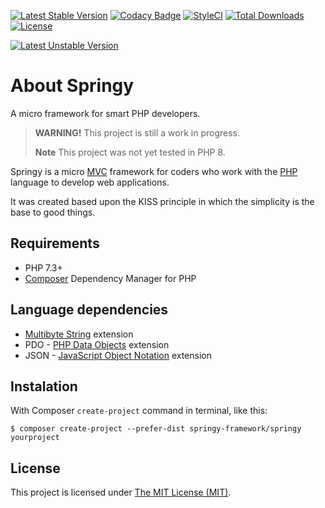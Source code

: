 [![Latest Stable Version](https://poser.pugx.org/springy-framework/springy/v/stable)](https://packagist.org/packages/springy-framework/springy)
[![Codacy Badge](https://app.codacy.com/project/badge/Grade/e225c7cf2b5a4843be3ab0e1c9844029)](https://www.codacy.com/gh/springy-framework/springy/dashboard?utm_source=github.com&amp;utm_medium=referral&amp;utm_content=springy-framework/springy&amp;utm_campaign=Badge_Grade)
[![StyleCI](https://github.styleci.io/repos/167616076/shield)](https://styleci.io/repos/167616076)
[![Total Downloads](https://poser.pugx.org/springy-framework/springy/downloads)](https://packagist.org/packages/springy-framework/springy)
[![License](https://poser.pugx.org/springy-framework/springy/license)](https://packagist.org/packages/springy-framework/springy)

[![Latest Unstable Version](https://poser.pugx.org/springy-framework/springy/v/unstable)](https://packagist.org/packages/springy-framework/springy)

# About Springy

A micro framework for smart PHP developers.

> **WARNING!** This project is still a work in progress.
>
> **Note** This project was not yet tested in PHP 8.

Springy is a micro [MVC](https://en.wikipedia.org/wiki/Model%E2%80%93view%E2%80%93controller) framework for coders who work with the [PHP](http://www.php.net) language to develop web applications.

It was created based upon the KISS principle in which the simplicity is the base to good things.

## Requirements

-   PHP 7.3+
-   [Composer](https://getcomposer.org/) Dependency Manager for PHP

## Language dependencies

-   [Multibyte String](http://php.net/manual/en/intro.mbstring.php) extension
-   PDO - [PHP Data Objects](https://www.php.net/manual/pt_BR/book.pdo.php) extension
-   JSON - [JavaScript Object Notation](https://www.php.net/manual/pt_BR/intro.json.php) extension

## Instalation

With Composer `create-project` command in terminal, like this:

```console
$ composer create-project --prefer-dist springy-framework/springy yourproject
```

## License

This project is licensed under [The MIT License (MIT)](/LICENSE).
